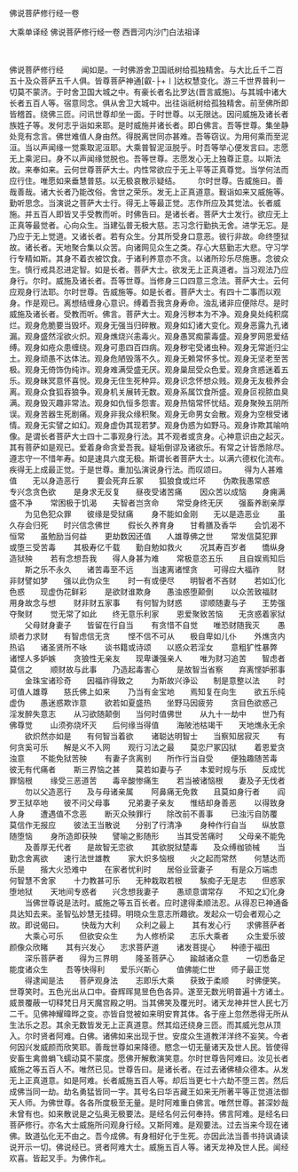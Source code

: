 佛说菩萨修行经一卷


大乘单译经
佛说菩萨修行经一卷
西晋河内沙门白法祖译


　　

佛说菩萨修行经
　　闻如是。一时佛游舍卫国祇树给孤独精舍。与大比丘千二百五十及众菩萨五千人俱。皆尊菩萨神通[叡-├+〡]达权慧变化。游三千世界普利一切莫不蒙济。于时舍卫国大城之中。有豪长者名比罗达(晋言威施)。与其城中诸大长者五百人等。宿意同念。俱从舍卫大城中。出往诣祇树给孤独精舍。前至佛所即皆稽首。绕佛三匝。问讯世尊却坐一面。于时世尊。以无限达。因问威施及诸长者族姓子等。发何志乎诣如来耶。是时威施并诸长者。即白佛言。吾等世尊。集坐静处竞有念言。佛世难值人身由然。得脱离世同亦甚难。吾等窃议。为用何乘而至泥洹。当以声闻缘一觉乘取泥洹耶。大乘普智泥洹脱乎。时吾等举心便发言曰。志愿无上乘泥曰。身不以声闻缘觉脱也。吾等世尊。志愿发心无上独尊正意。以斯法故。来奉如来。云何世尊菩萨大士。内性常欲应于无上平等正真尊觉。当学何法而应行住。唯愿如来垂慧普慈。以无极哀散示疑结。
　　尔时世尊。告威施曰。善哉善哉。诸大长者乃能改俗。舍世之荣乐。发无上正真道意。觐诣如来又威施等。勤听思念。当演说之菩萨大士行。得无上等最正觉。志作所应及其觉法。长者威施。并五百人即皆叉手受教而听。时佛告曰。是诸长者。菩萨大士发行。欲应无上正真等最觉者。心向众生。当建弘普无极大慈。志习念行勤执无舍。进学无忘。是乃应于无上觉道。又诸长者。若有众生。分其所受身口意恶。彼行非故。命终堕狱故。诸长者。天地聚合集以众苦。向诸网见众生之类。存心大慈勤志大悲。守习学行专精如斯。其身不着衣被饮食。于诸利养意亦不贪。以诸所珍乐尽施惠。念彼众生。慎行戒具忍进定智。如是长者。菩萨大士。欲发无上正真道者。当习观法乃应身行。尔时。威施及诸长者。吾等世尊。当修身三口四意三念法。菩萨大士。云何应观身行法耶。尔时世尊。告威施等。如是长者。菩萨大士。有四十二事而以观身。作是观已。离想结缠身心意识。缚着吾我贪身寿命。浊乱诸非应便除尽。是时威施及诸长者。受教而听。佛言。菩萨大士。观身污秽本为不净。观身臭处纯积腐烂。观身危脆要当毁坏。观身无强当归碎散。观身如幻诸大变化。观身恶露九孔诸漏。观身盛然淫欲火炽。观身燋烧兴恚毒火。观身愚冥痴蒙毒盛。观身罗网恩爱结缚。观身如疮众患缠绕。观身可患四百四病。观身秽宅受诸虫种。观身无常逝归尘土。观身顽愚不达体法。观身危陋毁落不久。观身无赖常怀多忧。观身无坚老至苦极。观身无倚饰伪纯诈。观身难满受盛无厌。观身巢屈受众色爱。观身贪惑迷着五乐。观身昧冥意怀喜悦。观身无住生死种异。观身识念怀想众贱。观身无友极养会离。观身众食狐吞狼争。观身机关展转无数。观身系属饮食所盛。观身叵视脓血臭满。观身毁灭趣非常法。观身如仇恒多怨害。观身热恼常怀忧结。观身聚殃五阴所误。观身苦器生死剧痛。观身非我众缘积聚。观身无命男女会散。观身为空根受诸情。观身无实譬之如幻。观身虚伪其现若梦。观身伪惑为如野马。观身诈欺其喻响像。是谓长者菩萨大士四十二事观身行法。其不观者或贪身。心神意识由之起灭。其有菩萨如是观已。爱着身命贪爱吾我。疑垢倒谬及诸欲乐。有常之计皆悉除尽。遵志守一不惜年寿。如是速具六度无极。斯谓长者菩萨大士。以满六德权化流布。疾得无上成最正觉。于是世尊。重加弘演说身行法。而叹颂曰。
　　得为人甚难值　　无以身造恶行
　　要会死弃丘冢　　狐狼食或烂坏
　　伪欺我愚常惑　　专兴念贪色欲
　　是身求无反复　　昼夜受诸苦痛
　　因众苦以成恼　　身痈满盛不净
　　常困极于饥渴　　夫智者岂贪命
　　常受身终无厌　　强畜养剧亲厚
　　为见色犯众罪　　彼缘是受狱痛
　　身不能如金刚　　无以是造恶业
　　虽久存会归死　　时兴信念佛世
　　假长久养育身　　甘肴膳及香华
　　会饥渴不恒常　　虽勉励当何益
　　更劫数因还值　　人雄尊佛之世
　　常发信莫犯罪　　或堕三受苦毒
　　其极寿亿千载　　勤自勉如救火
　　况其寿百岁者　　憍纵身造狱殃
　　若有念想吾我　　得人身甚为难
　　常极意恣五乐　　且自娱焉知后
　　斯之乐不永久　　诸苦毒至不远
　　当速离诸悭贪　　可得应大福祚
　　财非财譬如梦　　强以此伪众生
　　时一有或便尽　　明智者不吝财
　　若如幻化色惑　　现虚伪花鲜彩
　　是欲财谁欺身　　愚浊惑堕颠倒
　　以众苦致福财　　用身故念与想
　　财非财五家事　　有何智为财惑
　　谬顺随妻与子　　王势强夺聚财
　　觉无常了如此　　终无意乐利家
　　恩爱聚致苦恼　　无贪惑着家狱
　　父母财身妻子　　皆留在行自当
　　有贪惜不自觉　　唯恐财随我灭
　　愚顽者力求财　　有智虑信无贪
　　悭不信不可从　　极自卑如儿仆
　　外燋贪内热谄　　诸圣贤所不咏
　　谈书籍或诗颂　　以惑众若淫女
　　意粗犷性暴弊　　诸悭人多妒嫉
　　贪狼性无亲友　　现卑谦强亲人
　　唯为财习追苦　　智虑者莫信之
　　顺财故与此事　　乃造起毒害心
　　是故智当省察　　弃离悭妒邪事
　　金珠宝诸珍奇　　因福祚得致之
　　为斯故兴诤讼　　制是意整以法
　　时可值人雄尊　　慈氏佛上如来
　　乃当有金宝地　　焉知复在向生
　　欲五乐纯虚伪　　愚迷惑欺诈意
　　欲若如夏盛热　　坐野马因疲劳
　　贪目色欲惑己　　淫发醉失意志
　　从习欲随颠倒　　当何时值佛世
　　从九十一劫中　　世乃有佛尊觉
　　山须弥烧坏灭　　后何缘当得值
　　海陂池枯竭干　　天地燋永无余
　　欲炽然亦如是　　有何智当着欲
　　诸聪达明智士　　当察知居寂灭
　　有何贪奚可乐　　解是义不入网
　　观行习法之最　　莫恋尸冢囚狱
　　着恩爱贪浊意　　不能免狱苦殃
　　有妻子贪离别　　所作行当自受
　　便独趣随苦毒　　彼无有代痛者
　　斯三界恼之甚　　莫若如妻与子
　　本爱时规与乐　　反成忧罪恼根
　　缘受三恶道苦　　毒辛酸惨痛生
　　若当被诸恼根　　妻及子无伐者
　　勿以父造恶行　　及与母诸亲属
　　阿鼻痛无免救　　且莫如身行者
　　阎罗王狱卒地　　彼不问父母事
　　兄弟妻子亲友　　惟结却身善恶
　　以得致身人身　　遭遇值不念恶
　　断灭众殃罪行　　除改前不善事
　　已浊污自防覆　　莫信作无报应
　　彼法王当散说　　分别了行清净
　　身种作行自当　　纵放意随堕恼
　　身所造即获殃　　譬喻之影随形
　　当其受苦痛时　　父母亲不能免
　　及善厚无代者　　是故智无恋欲
　　其欲脱狱楚毒　　及众缚枷锁械
　　当勤念舍离欲　　速行法世雄教
　　家大炽多恼根　　火之起而常然
　　何慧达而乐是　　揩大火恐难中
　　在家者忧利时　　居俗业营妻子
　　有是众万端虑　　何智慧不舍家
　　十力教甚可乐　　无种栽取若根
　　騃痴子无是志　　但惑家堕地狱
　　天地间专惑者　　兴念想我妻子
　　愚顽意谓常存　　不知之幻化身
　　当佛世尊说是法时。威施之等五百长者。应时逮得柔顺法忍。从得忍已神通备具达知去来。圣智弘妙慧无挂碍。明晓众生意志所趣欲。发起众一切会者观心之故。即说偈曰。
　　快哉为大利　　众利之最上
　　其有发心行　　求佛菩萨者
　　大乘心可乐　　但欲安众生
　　为人修桥梁　　志乐大乘者
　　众生爱乐彼　　颜像众欣睹
　　其有兴发心　　志求菩萨道
　　诸发菩提心　　种德于福田
　　深乐菩萨者　　得为三界明
　　隆圣菩萨心　　踰越诸众意
　　一切悉备足　　能度诸众生
　　吾等快得利　　爱乐兴斯心
　　值佛能仁世　　师子最正觉
　　得逮闻是法　　菩萨观身法
　　志即乐大乘　　获致于柔顺
　　时佛便笑。世尊笑时。五色光出从口中。奋辉晖晃昱色色各异。遂至无数光明普遍十方诸土。威景覆蔽一切释梵日月天魔宫殿之明。当其佛笑及覆光时。诸天龙神并世人民七万二千。见佛神耀暐晔之变。亦皆自觉被如来明安育其体。各于座上忽然悉得无所从生法乐之忍。其余无数皆发无上正真道意。然其焰还绕身三匝。而其威光忽从顶入。尔时贤者阿难。白佛。诸佛如来出现于世。安度众生道教洋洋终不妄笑。今者何因兴发威颜而欣笑耶。善哉世尊如来降德。愍念一切无量诸天及世人民。皆使得安畜生禽兽蜎飞蠕动莫不蒙度。愿佛开解敷演笑意。尔时世尊告阿难曰。汝见长者威施之等五百人不。唯然已见。世尊告曰。是诸长者。在过去诸佛植众德本。从发无上正真道意。如是阿难。长者威施五百人等。却后当更七十六劫不堕三苦。然后成佛当同一劫。劫名勇猛皆同一字。其号名曰华吉藏王如来无所著平等正觉道法御天人师。为佛世尊。各各所度极至无量。是时阿难重白佛言。唯然世尊。甚深妙哉未曾有也。如来散说是之弘奥无极要法。是经名何云何奉持。佛言阿难。是经名曰菩萨修行。亦名大士威施所问观身行经。又斯阿难。是观要法。过去当来今现在诸佛。致道弘化无不由之。吾今成佛。有身相好化于生死。亦因此法当善书持讽诵读说开示一切。佛说经已。贤者阿难大士。威施五百人等。诸天龙神及世人民。闻经欢喜。皆起叉手。为佛作礼。

 
